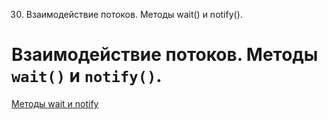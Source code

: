 30. Взаимодействие потоков. Методы wait() и notify().

# Взаимодействие потоков. Методы `wait()` и `notify()`.
[Методы wait и notify](https://metanit.com/java/tutorial/8.5.php)